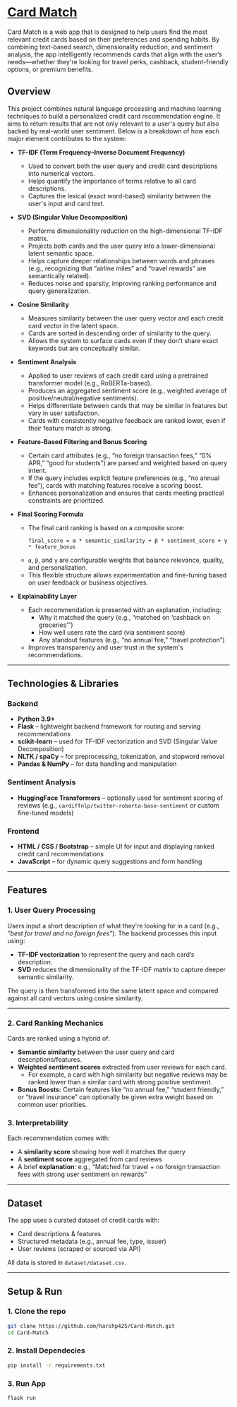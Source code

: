 # [Card Match](http://4300showcase.infosci.cornell.edu:5254/) 

Card Match is a web app that is designed to help users find the most relevant credit cards based on their preferences and spending habits. By combining text-based search, dimensionality reduction, and sentiment analysis, the app intelligently recommends cards that align with the user’s needs—whether they're looking for travel perks, cashback, student-friendly options, or premium benefits.

## Overview

This project combines natural language processing and machine learning techniques to build a personalized credit card recommendation engine. It aims to return results that are not only relevant to a user's query but also backed by real-world user sentiment. Below is a breakdown of how each major element contributes to the system:

- **TF-IDF (Term Frequency–Inverse Document Frequency)**
  - Used to convert both the user query and credit card descriptions into numerical vectors.
  - Helps quantify the importance of terms relative to all card descriptions.
  - Captures the lexical (exact word-based) similarity between the user's input and card text.

- **SVD (Singular Value Decomposition)**
  - Performs dimensionality reduction on the high-dimensional TF-IDF matrix.
  - Projects both cards and the user query into a lower-dimensional latent semantic space.
  - Helps capture deeper relationships between words and phrases (e.g., recognizing that “airline miles” and “travel rewards” are semantically related).
  - Reduces noise and sparsity, improving ranking performance and query generalization.

- **Cosine Similarity**
  - Measures similarity between the user query vector and each credit card vector in the latent space.
  - Cards are sorted in descending order of similarity to the query.
  - Allows the system to surface cards even if they don’t share exact keywords but are conceptually similar.

- **Sentiment Analysis**
  - Applied to user reviews of each credit card using a pretrained transformer model (e.g., RoBERTa-based).
  - Produces an aggregated sentiment score (e.g., weighted average of positive/neutral/negative sentiments).
  - Helps differentiate between cards that may be similar in features but vary in user satisfaction.
  - Cards with consistently negative feedback are ranked lower, even if their feature match is strong.

- **Feature-Based Filtering and Bonus Scoring**
  - Certain card attributes (e.g., “no foreign transaction fees,” “0% APR,” “good for students”) are parsed and weighted based on query intent.
  - If the query includes explicit feature preferences (e.g., “no annual fee”), cards with matching features receive a scoring boost.
  - Enhances personalization and ensures that cards meeting practical constraints are prioritized.

- **Final Scoring Formula**
  - The final card ranking is based on a composite score:
    ```
    final_score = α * semantic_similarity + β * sentiment_score + γ * feature_bonus
    ```
  - `α`, `β`, and `γ` are configurable weights that balance relevance, quality, and personalization.
  - This flexible structure allows experimentation and fine-tuning based on user feedback or business objectives.

- **Explainability Layer**
  - Each recommendation is presented with an explanation, including:
    - Why it matched the query (e.g., “matched on ‘cashback on groceries’”)
    - How well users rate the card (via sentiment score)
    - Any standout features (e.g., “no annual fee,” “travel protection”)
  - Improves transparency and user trust in the system's recommendations.

---

## Technologies & Libraries

### Backend
- **Python 3.9+**
- **Flask** – lightweight backend framework for routing and serving recommendations
- **scikit-learn** – used for TF-IDF vectorization and SVD (Singular Value Decomposition)
- **NLTK / spaCy** – for preprocessing, tokenization, and stopword removal
- **Pandas & NumPy** – for data handling and manipulation

### Sentiment Analysis
- **HuggingFace Transformers** – optionally used for sentiment scoring of reviews (e.g., `cardiffnlp/twitter-roberta-base-sentiment` or custom fine-tuned models)

### Frontend
- **HTML / CSS / Bootstrap** – simple UI for input and displaying ranked credit card recommendations
- **JavaScript** – for dynamic query suggestions and form handling

---

## Features

### 1. **User Query Processing**
Users input a short description of what they're looking for in a card (e.g., _"best for travel and no foreign fees"_). The backend processes this input using:

- **TF-IDF vectorization** to represent the query and each card’s description.
- **SVD** reduces the dimensionality of the TF-IDF matrix to capture deeper semantic similarity.

The query is then transformed into the same latent space and compared against all card vectors using cosine similarity.

---

### 2. **Card Ranking Mechanics**

Cards are ranked using a hybrid of:

- **Semantic similarity** between the user query and card descriptions/features.
- **Weighted sentiment scores** extracted from user reviews for each card.
  - For example, a card with high similarity but negative reviews may be ranked lower than a similar card with strong positive sentiment.
- **Bonus Boosts:** Certain features like “no annual fee,” “student friendly,” or “travel insurance” can optionally be given extra weight based on common user priorities.

### 3. **Interpretability**
Each recommendation comes with:

- A **similarity score** showing how well it matches the query
- A **sentiment score** aggregated from card reviews
- A brief **explanation**: e.g., “Matched for travel + no foreign transaction fees with strong user sentiment on rewards”

---

## Dataset

The app uses a curated dataset of credit cards with:
- Card descriptions & features
- Structured metadata (e.g., annual fee, type, issuer)
- User reviews (scraped or sourced via API)

All data is stored in `dataset/dataset.csv`.

---

## Setup & Run

### 1. Clone the repo
```bash
git clone https://github.com/harshp425/Card-Match.git
cd Card-Match
```
### 2. Install Dependecies
```bash
pip install -r requirements.txt
```
### 3. Run App
```bash
flask run
```
